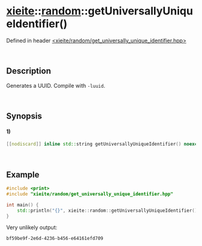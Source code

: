# [xieite](../../xieite.md)\:\:[random](../../random.md)\:\:getUniversallyUniqueIdentifier\(\)
Defined in header [<xieite/random/get_universally_unique_identifier.hpp>](../../../include/xieite/random/get_universally_unique_identifier.hpp)

&nbsp;

## Description
Generates a UUID. Compile with `-luuid`.

&nbsp;

## Synopsis
#### 1)
```cpp
[[nodiscard]] inline std::string getUniversallyUniqueIdentifier() noexcept;
```

&nbsp;

## Example
```cpp
#include <print>
#include "xieite/random/get_universally_unique_identifier.hpp"

int main() {
    std::println("{}", xieite::random::getUniversallyUniqueIdentifier());
}
```
Very unlikely output:
```
bf59be9f-2e6d-4236-b456-e64161efd709
```
